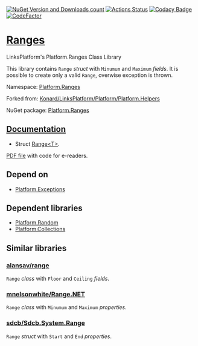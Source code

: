 [![NuGet Version and Downloads count](https://buildstats.info/nuget/Platform.Ranges)](https://www.nuget.org/packages/Platform.Ranges)
[![Actions Status](https://github.com/linksplatform/Ranges/workflows/CD/badge.svg)](https://github.com/linksplatform/Ranges/actions?workflow=CD)
[![Codacy Badge](https://api.codacy.com/project/badge/Grade/32e016893f0f4fd286714a6612e47f04)](https://app.codacy.com/app/drakonard/Ranges?utm_source=github.com&utm_medium=referral&utm_content=linksplatform/Ranges&utm_campaign=Badge_Grade_Dashboard)
[![CodeFactor](https://www.codefactor.io/repository/github/linksplatform/ranges/badge)](https://www.codefactor.io/repository/github/linksplatform/ranges)

# [Ranges](https://github.com/linksplatform/Ranges)
LinksPlatform's Platform.Ranges Class Library

This library contains `Range` *struct* with `Minumum` and `Maximum` *fields*. It is possible to create only a valid `Range`, overwise exception is thrown.

Namespace: [Platform.Ranges](https://linksplatform.github.io/Ranges/api/Platform.Ranges.html)

Forked from: [Konard/LinksPlatform/Platform/Platform.Helpers](https://github.com/Konard/LinksPlatform/tree/0c85f236b75e6e3110790008b1a379c03c954501/Platform/Platform.Helpers)

NuGet package: [Platform.Ranges](https://www.nuget.org/packages/Platform.Ranges)

## [Documentation](https://linksplatform.github.io/Ranges)
*   Struct [Range\<T\>](https://linksplatform.github.io/Ranges/api/Platform.Ranges.Range-1.html).

[PDF file](https://linksplatform.github.io/Ranges/Platform.Ranges.pdf) with code for e-readers.

## Depend on
*   [Platform.Exceptions](https://github.com/linksplatform/Exceptions)

## Dependent libraries
*   [Platform.Random](https://github.com/linksplatform/Random)
*   [Platform.Collections](https://github.com/linksplatform/Collections)

## Similar libraries
### [alansav/range](https://github.com/alansav/range)
`Range` *class* with `Floor` and `Ceiling` *fields*.

### [mnelsonwhite/Range.NET](https://github.com/mnelsonwhite/Range.NET)
`Range` *class* with `Minumum` and `Maximum` *properties*.

### [sdcb/Sdcb.System.Range](https://github.com/sdcb/Sdcb.System.Range)
`Range` *struct* with `Start` and `End` *properties*.
